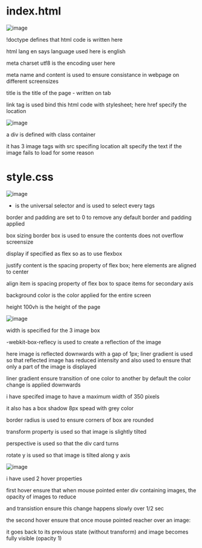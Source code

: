 
# index.html

![image](https://github.com/EaswaranPottiK/Assignment10Animations/assets/38095510/7c2e6836-2be9-4dfb-9609-db4f58360e5f)

!doctype defines that html code is written here

html lang en says language used here is english 

meta charset utf8 is the encoding user here

meta name and content is used to ensure consistance in webpage on different screensizes 

title is the title of the page - written on tab

link tag is used bind this html code with stylesheet; here href specify the location 

![image](https://github.com/EaswaranPottiK/Assignment10Animations/assets/38095510/602e74a9-dccb-437d-af3b-8c91af09346f)

a div is defined with class container 

it has 3 image tags with src specifing location alt specify the text if the image fails to load for some reason 

# style.css

![image](https://github.com/EaswaranPottiK/Assignment10Animations/assets/38095510/f53e1f4c-10f2-475a-8e73-0c51cf89927b)

* is the universal selector and is used to select every tags

border and padding are set to 0 to remove any default border and padding applied 

box sizing border box is used to ensure the contents does not overflow screensize 

display if specified as flex so as to use flexbox 

justify content is the spacing property of flex box; here elements are aligned to center

align item is spacing property of flex box to space items for secondary axis

background color is the color applied for the entire screen 

height 100vh is the height of the page 

![image](https://github.com/EaswaranPottiK/Assignment10Animations/assets/38095510/e8270ac2-69f8-4b05-8b37-c8f05bd90862)

width is specified for the 3 image box

-webkit-box-reflecy is used to create a reflection of the image

here image is reflected downwards with a gap of 1px; liner gradient is used so that reflected image has reduced intensity and also used to ensure that only a part of the image is displayed 

liner gradient ensure transition of one color to another by default the color change is applied downwards

i have specifed image to have a maximum width of 350 pixels 

it also has a box shadow 8px spead with grey color 

border radius is used to ensure corners of box are rounded 

transform property is used so that image is slightly tilted 

perspective is used so that the div card turns 

rotate y is used so that image is tilted along y axis 

![image](https://github.com/EaswaranPottiK/Assignment10Animations/assets/38095510/eb153af5-e7c6-4541-a673-f034e2d04a30)

i have used 2 hover properties 

first hover ensure that when mouse pointed enter div containing images, the opacity of images to reduce 

and transistion ensure this change happens slowly over 1/2 sec

the second hover ensure that once mouse pointed reacher over an image:

it goes back to its previous state (without transform) and image becomes fully visible (opacity 1)













































